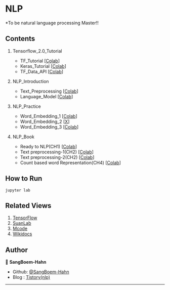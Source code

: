 # NLP
*To be natural language processing Master!!


## Contents

01. Tensorflow_2.0_Tutorial 

    - TF_Tutorial [[Colab](https://github.com/SangBeom-Hahn/NLP/blob/main/tf_2.0_tutorial/tensorflow_official_tutorial.ipynb)]
    - Keras_Tutorial [[Colab](https://github.com/SangBeom-Hahn/NLP/blob/main/tf_2.0_tutorial/tf%2C_keras_lecture.ipynb)]
    - TF_Data_API [[Colab](https://github.com/SangBeom-Hahn/NLP/blob/main/tf_2.0_tutorial/tf_Data_API.ipynb)]
    
02. NLP_Introduction
    - Text_Preprocessing [[Colab](https://github.com/SangBeom-Hahn/NLP/blob/main/metacode_introduction_to_NLP/text_preprocessing_%EC%8B%A4%EC%8A%B5.ipynb)]
    - Language_Model [[Colab](https://github.com/SangBeom-Hahn/NLP/blob/main/metacode_introduction_to_NLP/%EC%96%B8%EC%96%B4_%EB%AA%A8%EB%8D%B8_%EC%8B%A4%EC%8A%B5.ipynb)]

03. NLP_Practice
    - Word_Embedding_1 [[Colab](https://github.com/SangBeom-Hahn/NLP/blob/main/metacode_example_to_NLP/NLP_Tutorial_02_Word_Embedding_1.ipynb)]
    - Word_Embedding_2 [[X]()]
    - Word_Embedding_3 [[Colab](https://github.com/SangBeom-Hahn/NLP/blob/main/metacode_example_to_NLP/NLP_Tutorial_03_Word_Embedding_2.ipynb)]

04. NLP_Book
    - Ready to NLP(CH1) [[Colab](https://github.com/SangBeom-Hahn/NLP/blob/main/nlp_book/1_nlp_%EC%A4%80%EB%B9%84.ipynb)]
    - Text preprocessing-1(CH2) [[Colab](https://github.com/SangBeom-Hahn/NLP/blob/main/nlp_book/2_1_%ED%85%8D%EC%8A%A4%ED%8A%B8_%EC%A0%84%EC%B2%98%EB%A6%AC.ipynb)]
    - Text preprocessing-2(CH2) [[Colab](https://github.com/SangBeom-Hahn/NLP/blob/main/nlp_book/2_2_%EB%AA%A8%EB%8D%B8%EB%A7%81_%EC%A0%84%EC%B2%98%EB%A6%AC.ipynb)]
    - Count based word Representation(CH4) [[Colab](https://github.com/SangBeom-Hahn/NLP/blob/main/nlp_book/4_%EB%8B%A8%EC%96%B4%EC%9D%98_%ED%91%9C%ED%98%84.ipynb)]


## How to Run
```
jupyter lab
```

## Related Views

01. [TensorFlow](https://www.tensorflow.org/tutorials)
02. [SuanLab](www.suanlab.com)
3. [Mcode](https://mcode.co.kr/)
4. [Wikidocs](https://wikidocs.net/book/2155)


## Author

👤 **SangBoem-Hahn**

- Github: [@SangBoem-Hahn](https://github.com/SangBoem-Hahn)
- Blog : [Tistory(nlp)](https://hsb422.tistory.com/category/%5B%ED%8C%8C%EC%9D%B4%EC%8D%AC%5D/%5B%EB%94%A5%EB%9F%AC%EB%8B%9D%28%EC%8B%AC%ED%99%94%29%5D)
---
